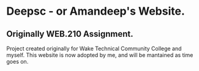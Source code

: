 # Deepsc - or Amandeep's Website.
## Originally WEB.210 Assignment.
Project created originally for Wake Technical Community College and myself. This website is now adopted by me, and will be mantained as time goes on. 
